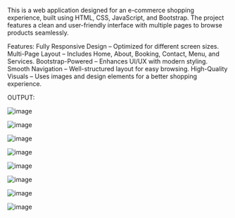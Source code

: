 This is a web application designed for an e-commerce shopping experience, built using HTML, CSS, JavaScript, and Bootstrap. The project features a clean and user-friendly interface with multiple pages to browse products seamlessly.

Features:
Fully Responsive Design – Optimized for different screen sizes.
Multi-Page Layout – Includes Home, About, Booking, Contact, Menu, and Services.
Bootstrap-Powered – Enhances UI/UX with modern styling.
Smooth Navigation – Well-structured layout for easy browsing.
High-Quality Visuals – Uses images and design elements for a better shopping experience.

OUTPUT:



![image](https://github.com/user-attachments/assets/0b94d070-d2bf-4a25-b76d-452b5086b068)



![image](https://github.com/user-attachments/assets/7eb9c1ed-0af7-47cf-8807-9dafe14aa2e7)




![image](https://github.com/user-attachments/assets/1c80f121-e224-4e23-b767-f9b626134a81)



![image](https://github.com/user-attachments/assets/0ad822fb-6645-4a9a-a6cd-9a6f8128330f)

![image](https://github.com/user-attachments/assets/5b46c733-3c83-42f3-9a6d-513487538c62)

![image](https://github.com/user-attachments/assets/732b4900-ed8d-43ba-bc5b-5f2d9027aa7d)

![image](https://github.com/user-attachments/assets/c794e2d7-08a9-4261-acef-f44548aa359d)

![image](https://github.com/user-attachments/assets/6a0884b1-b2da-401e-b31d-2b326ab36b87)

